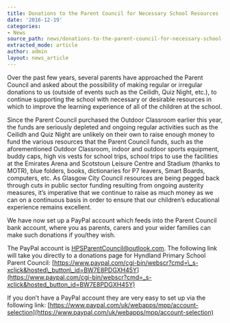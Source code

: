 ```yaml
---
title: Donations to the Parent Council for Necessary School Resources
date: '2016-12-19'
categories:
- News
source_path: news/donations-to-the-parent-council-for-necessary-school-resources-2/index.html
extracted_mode: article
author: admin
layout: news_article
---
```

Over the past few years, several parents have approached the Parent Council and asked about the possibility of making regular or irregular donations to us (outside of events such as the Ceilidh, Quiz Night, etc.), to continue supporting the school with necessary or desirable resources in which to improve the learning experience of all of the children at the school.

Since the Parent Council purchased the Outdoor Classroom earlier this year, the funds are seriously depleted and ongoing regular activities such as the Ceilidh and Quiz Night are unlikely on their own to raise enough money to fund the various resources that the Parent Council funds, such as the aforementioned Outdoor Classroom, indoor and outdoor sports equipment, buddy caps, high vis vests for school trips, school trips to use the facilities at the Emirates Arena and Scotstoun Leisure Centre and Stadium (thanks to MOTR), blue folders, books, dictionaries for P7 leavers, Smart Boards, computers, etc. As Glasgow City Council resources are being pegged back through cuts in public sector funding resulting from ongoing austerity measures, it’s imperative that we continue to raise as much money as we can on a continuous basis in order to ensure that our children’s educational experience remains excellent.

We have now set up a PayPal account which feeds into the Parent Council bank account, where you as parents, carers and your wider families can make such donations if you/they wish.

The PayPal account is HPSParentCouncil@outlook.com. The following link will take you directly to a donations page for Hyndland Primary School Parent Council: [https://www.paypal.com/cgi-bin/webscr?cmd=\_s-xclick&hosted\_button\_id=BW7E8PDGXH45Y](https://www.paypal.com/cgi-bin/webscr?cmd=_s-xclick&hosted_button_id=BW7E8PDGXH45Y)

If you don’t have a PayPal account they are very easy to set up via the following link:&nbsp;[https://www.paypal.com/uk/webapps/mpp/account-selection](https://www.paypal.com/uk/webapps/mpp/account-selection)
